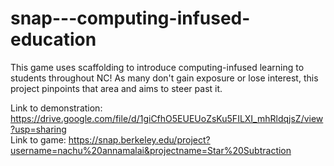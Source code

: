 # snap---computing-infused-education
This game uses scaffolding to introduce computing-infused learning to students throughout NC! As many don't gain exposure or lose interest, this project pinpoints that area and aims to steer past it. 

Link to demonstration: https://drive.google.com/file/d/1giCfhO5EUEUoZsKu5FILXI_mhRldqjsZ/view?usp=sharing                                            
Link to game: https://snap.berkeley.edu/project?username=nachu%20annamalai&projectname=Star%20Subtraction
